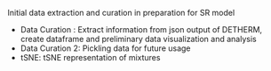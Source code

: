 Initial data extraction and curation in preparation for SR model
-	Data Curation : Extract information from json output of DETHERM, create dataframe and preliminary data visualization and analysis
-	Data Curation 2: Pickling data for future usage
-	tSNE: tSNE representation of mixtures

